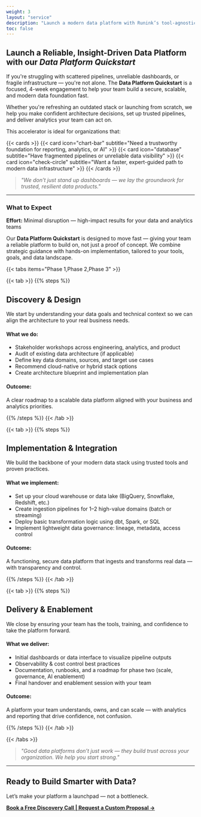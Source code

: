 ```yaml
---
weight: 3
layout: "service"
description: "Launch a modern data platform with Runink’s tool-agnostic Data Platform Quickstart. Secure pipelines, governance, and insights in weeks."
toc: false
---
```


## Launch a Reliable, Insight-Driven Data Platform with our *Data Platform Quickstart*

If you're struggling with scattered pipelines, unreliable dashboards, or fragile infrastructure — you're not alone. The **Data Platform Quickstart** is a focused, 4-week engagement to help your team build a secure, scalable, and modern data foundation fast.

Whether you're refreshing an outdated stack or launching from scratch, we help you make confident architecture decisions, set up trusted pipelines, and deliver analytics your team can act on.

This accelerator is ideal for organizations that:

{{< cards >}}
  {{< card icon="chart-bar" subtitle="Need a trustworthy foundation for reporting, analytics, or AI" >}}
  {{< card icon="database" subtitle="Have fragmented pipelines or unreliable data visibility" >}}
  {{< card icon="check-circle" subtitle="Want a faster, expert-guided path to modern data infrastructure" >}}
{{< /cards >}}

> _"We don’t just stand up dashboards — we lay the groundwork for trusted, resilient data products."_  

---

### What to Expect

**Effort:** Minimal disruption — high-impact results for your data and analytics teams

Our **Data Platform Quickstart** is designed to move fast — giving your team a reliable platform to build on, not just a proof of concept. We combine strategic guidance with hands-on implementation, tailored to your tools, goals, and data landscape.

{{< tabs items="Phase 1,Phase 2,Phase 3" >}}

{{< tab >}}
{{% steps %}}

## Discovery & Design

We start by understanding your data goals and technical context so we can align the architecture to your real business needs.

#### **What we do:**

* Stakeholder workshops across engineering, analytics, and product
* Audit of existing data architecture (if applicable)
* Define key data domains, sources, and target use cases
* Recommend cloud-native or hybrid stack options
* Create architecture blueprint and implementation plan

#### **Outcome:**

A clear roadmap to a scalable data platform aligned with your business and analytics priorities.

{{% /steps %}}
{{< /tab >}}

{{< tab >}}
{{% steps %}}

## Implementation & Integration

We build the backbone of your modern data stack using trusted tools and proven practices.

#### **What we implement:**

* Set up your cloud warehouse or data lake (BigQuery, Snowflake, Redshift, etc.)
* Create ingestion pipelines for 1–2 high-value domains (batch or streaming)
* Deploy basic transformation logic using dbt, Spark, or SQL
* Implement lightweight data governance: lineage, metadata, access control

#### **Outcome:**

A functioning, secure data platform that ingests and transforms real data — with transparency and control.

{{% /steps %}}
{{< /tab >}}

{{< tab >}}
{{% steps %}}

## Delivery & Enablement

We close by ensuring your team has the tools, training, and confidence to take the platform forward.

#### **What we deliver:**

* Initial dashboards or data interface to visualize pipeline outputs
* Observability & cost control best practices
* Documentation, runbooks, and a roadmap for phase two (scale, governance, AI enablement)
* Final handover and enablement session with your team

#### **Outcome:**

A platform your team understands, owns, and can scale — with analytics and reporting that drive confidence, not confusion.

{{% /steps %}}
{{< /tab >}}

{{< /tabs >}}

> *"Good data platforms don’t just work — they build trust across your organization. We help you start strong."*

---

## Ready to Build Smarter with Data?

Let’s make your platform a launchpad — not a bottleneck.

[**Book a Free Discovery Call | Request a Custom Proposal →**](/contact)